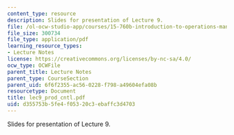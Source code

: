 ```yaml
---
content_type: resource
description: Slides for presentation of Lecture 9.
file: /ol-ocw-studio-app/courses/15-760b-introduction-to-operations-management-spring-2004/d355753b5fe4f05320c3ebaffc3d4703_lec9_prod_cntl.pdf
file_size: 300734
file_type: application/pdf
learning_resource_types:
- Lecture Notes
license: https://creativecommons.org/licenses/by-nc-sa/4.0/
ocw_type: OCWFile
parent_title: Lecture Notes
parent_type: CourseSection
parent_uid: 6f6f2355-ac56-0228-f798-a49604efa08b
resourcetype: Document
title: lec9_prod_cntl.pdf
uid: d355753b-5fe4-f053-20c3-ebaffc3d4703
---
```

Slides for presentation of Lecture 9.